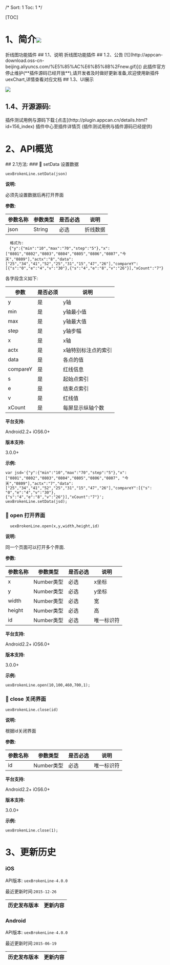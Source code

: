 /*
Sort: 1
Toc: 1
*/

[TOC]
# 1、简介[![](http://appcan-download.oss-cn-beijing.aliyuncs.com/%E5%85%AC%E6%B5%8B%2Fgf.png)]()<ignore>
折线图功能插件
## 1.1、说明<ignore>
 折线图功能插件
## 1.2、公告 [![](http://appcan-download.oss-cn-beijing.aliyuncs.com/%E5%85%AC%E6%B5%8B%2Fnew.gif)]() <ignore>
此插件官方停止维护(**插件源码已经开放**),请开发者及时做好更新准备,欢迎使用新插件uexChart,详情查看对应文档
## 1.3、UI展示<ignore>
 
 ![](http://newdocx.appcan.cn/docximg/135211q2015h6p16c.png)
## 1.4、开源源码:<ignore>
插件测试用例与源码下载:[点击](http://plugin.appcan.cn/details.html?id=156_index) 插件中心至插件详情页 (插件测试用例与插件源码已经提供)

# 2、API概览<ignore>
## 2.1方法:<ignore>
### 🍭 setData 设置数据

`uexBrokenLine.setData(json)`

**说明:**

必须先设置数据后再打开界面

**参数:**

|   参数名称|参数类型   | 是否必选  |  说明 |
| ----- | ----- | ----- | ----- |
| json  |  String  |必选   | 折线数据  |
 

```
  格式为:
　{"y":{"min":"10","max":"70","step":"5"},"x":["0801","0802","0803","0804","0805","0806","0807","今天","0809"],"actx":"8","data":["25","34","41","52","25","31","15","47","26"],"compareY":[{"s":"0","e":"4","v":"30"},{"s":"4","e":"8","v":"26"}],"xCount":"7"}
```
 各字段含义如下:

|参数|是否必须|说明|
|-----|-----|-----|
|y|是|y轴|
|min|是|y轴最小值|
|max|是|y轴最大值|
|step|是|y轴步幅|
|x|是|x轴|
|actx|是|x轴特别标注点的索引|
|data|是|各点的值|
|compareY|是|红线信息|
|s|是|起始点索引|
|e|是|结束点索引|
|v|是|红线值|
|xCount|是|每屏显示纵轴个数|

**平台支持:**

Android2.2+
iOS6.0+

**版本支持:**

3.0.0+

**示例:**

```
var jsd='{"y":{"min":"10","max":"70","step":"5"},"x":
["0801","0802","0803","0804","0805","0806","0807", "今天","0809"],"actx":"7","data":
["25","34","41","52","25","31","15","47","26"],"compareY":[{"s": "0","e":"4","v":"30"},
{"s":"4","e":"8","v":"26"}],"xCount":"7"}';
uexBrokenLine.setData(jsd);
```

### 🍭 open  打开界面

`  uexBrokenLine.open(x,y,width,height,id)`

**说明:**

同一个页面可以打开多个界面.

**参数:**

|   参数名称|参数类型   | 是否必选  |  说明 |
| ----- | ----- | ----- | ----- |
| x  | Number类型  |必选   | x坐标  |
| y  | Number类型  |必选   | y坐标  |
| width  | Number类型  |必选   | 宽  |
| height  | Number类型  |必选   | 高  |
| id  | Number类型  |必选   | 唯一标识符  |
 

**平台支持:**

Android2.2+
iOS6.0+

**版本支持:**

3.0.0+

**示例:**

```
uexBrokenLine.open(10,100,460,700,1); 
```

### 🍭 close  关闭界面

`uexBrokenLine.close(id)`

**说明:**

根据id关闭界面

**参数:**

|   参数名称|参数类型   | 是否必选  |  说明 |
| ----- | ----- | ----- | ----- |
| id  | Number类型  |必选   | 唯一标识符  |

**平台支持:**

Android2.2+
iOS6.0+

**版本支持:**

3.0.0+

**示例:**

```
uexBrokenLine.close(1); 
```
# 3、更新历史<ignore>

### iOS<ignore>

API版本: `uexBrokenLine-4.0.0`

最近更新时间:`2015-12-26`

| 历史发布版本 | 更新内容 |
| ----- | ----- |

### Android<ignore>

API版本: `uexBrokenLine-4.0.0`

最近更新时间:`2015-06-19`

| 历史发布版本 | 更新内容 |
| ----- | ----- |
